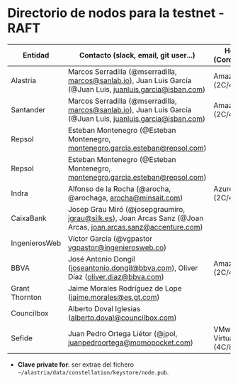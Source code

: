 ﻿# Directorio de nodos para la testnet - RAFT

| Entidad | Contacto (slack, email, git user...) | Hosting info (Cores/Mem/HDD) | RAFT_ID | Clave private for * | enode |
| ------- | ------------------------------------ | ---------------------------------- | ------- | ------------- | ----- |
| Alastria | Marcos Serradilla (@mserradilla, marcos@sanlab.io), Juan Luis García (@Juan Luis, juanluis.garcia@isban.com) | Amazon AWS (2C/4Gb/30Gb) | 1 | UJn+SPgtxCcMFGyUzsngDf0xPk0VrX2lfyOzywf3DRE= | enode://2c453696c8ef94d9f82c4f4fe3da89a37e430ddd015b698dca9c3b9d722624a3fdc083df4cf54e3255c0d75c794687459e4c8c0c5367546cf19a01b8b2d14439@52.56.69.220:21000?raftport=41000 |
| Santander | Marcos Serradilla (@mserradilla, marcos@sanlab.io), Juan Luis García (@Juan Luis, juanluis.garcia@isban.com) | Amazon AWS (2C/4Gb/30Gb) | 2 | pZevJFOmtUvcKNAbVDHgCKaQDD430OpzMJjGbZkBXBg= | enode://812689acebbeb47e7c3749abc5290059ffc67a78bcbf60b991270425e981f35d2072bcd2ae6225d4d66d1c6f4a5e2d73b64513846ec15927c7bb41c43922d8c7@35.176.197.87:21000?raftport=41000 |
| Repsol | Esteban Montenegro (@Esteban Montenegro, montenegro.garcia.esteban@repsol.com) |  |  |  |  |
| Repsol | Esteban Montenegro (@Esteban Montenegro, montenegro.garcia.esteban@repsol.com) |  |  |  |  |
| Indra | Alfonso de la Rocha (@arocha, @arochaga, arocha@minsait.com) | Azure (2C/4Gb/30Gb) | 3 | wtuosmEQXzEnBdiYK3yfntPKzZig0WUmWRZ3hrLRAks= | enode://669da0c4581e4cd04bb67690acfa739f27bd1f69522d7df73820b865cd78ceb2ad1c29fd982845194db1efe81a4d814c248707a97be00b903feb7215cf07e211@40.118.64.233:21000?raftport=41000 |
| CaixaBank | Josep Grau Miró (@josepgraumiro, jgrau@silk.es), Joan Arcas Sanz (@Joan Arcas, joan.arcas.sanz@accenture.com) |  |  |  |  |
| IngenierosWeb | Víctor García (@vgpastor vgpastor@ingenierosweb.co) |  |  |  |  |
| BBVA | José Antonio Dongil (joseantonio.dongil@bbva.com), Oliver Díaz (oliver.diaz@bbva.com) | Amazon AWS (2C/4Gb/30Gb) | 4 | qf0BlgkUvonqK+hNfYQSOKGnoVaTBeIecb17GZd/o34= | enode://c391f8e413c65ce1d930f5773c6f9e557de49e3d32ce2fb4849bb9b360845c1d76db5d6362816b341451853b3e9cd6a368df90253a64b78e7c552ac07cef257a@52.16.39.13:21000?raftport=41000 |
| Grant Thornton | Jaime Morales Rodríguez de Lope (jaime.morales@es.gt.com) |  |  |  |  |
| Councilbox | Alberto Doval Iglesias (alberto.doval@councilbox.com) |  |  |  |  |
| Sefide | Juan Pedro Ortega Liétor (@jpol, juanpedroortega@momopocket.com) | VMware VSphere Virtual Machine (4C/8Gb/50Gb) | | ro8KeAtAXBnOw4LA4Z9zydT9EACh7t5qEKulktgLNTI= | enode://a3394b8aa6d34482337e3af9c035fb20dcdab4a4cb34db2f7a4bb026137c899e5d81c28997eaf463907333561f47a664f3b76923223538653156e2da9fa1cecc@87.253.228.27:21000?raftport=41000 |

* **Clave private for**: ser extrae del fichero `~/alastria/data/constellation/keystore/node.pub`.
